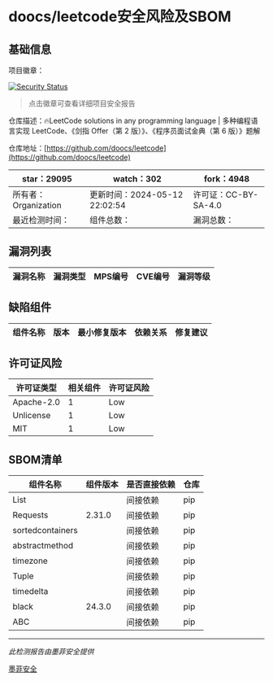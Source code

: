 # doocs/leetcode安全风险及SBOM

## 基础信息

项目徽章：

[![Security Status](https://www.murphysec.com/platform3/v31/badge/1789730232876044288.svg)](https://www.murphysec.com/console/report/1693322945239998464/1789730232876044288)

> 点击徽章可查看详细项目安全报告

仓库描述：🔥LeetCode solutions in any programming language | 多种编程语言实现 LeetCode、《剑指 Offer（第 2 版）》、《程序员面试金典（第 6 版）》题解

仓库地址：[https://github.com/doocs/leetcode](https://github.com/doocs/leetcode)

| star：29095 | watch：302 | fork：4948 |
| ----------- | -------------- | ------------ |
| 所有者：Organization | 更新时间：2024-05-12 22:02:54 | 许可证：CC-BY-SA-4.0 |
| 最近检测时间： | 组件总数： | 漏洞总数： |




## 漏洞列表

| 漏洞名称 | 漏洞类型 | MPS编号 | CVE编号 | 漏洞等级 |
| ------- | ------ | ------- | ------ | ----- |





## 缺陷组件

| 组件名称 | 版本 | 最小修复版本 | 依赖关系 | 修复建议 |
| -------- | ---- | ------------ | -------- | -------- |





## 许可证风险

| 许可证类型 | 相关组件 | 许可证风险 |
| ---------- | -------- | ---------- |
|Apache-2.0|1|Low|
|Unlicense|1|Low|
|MIT|1|Low|




## SBOM清单

| 组件名称 | 组件版本 | 是否直接依赖 | 仓库 |
| -------- | -------- | ------------ | ---- |
|List||间接依赖|pip|
|Requests|2.31.0|间接依赖|pip|
|sortedcontainers||间接依赖|pip|
|abstractmethod||间接依赖|pip|
|timezone||间接依赖|pip|
|Tuple||间接依赖|pip|
|timedelta||间接依赖|pip|
|black|24.3.0|间接依赖|pip|
|ABC||间接依赖|pip|


------

*此检测报告由墨菲安全提供*

[墨菲安全](www.murphysec.com)